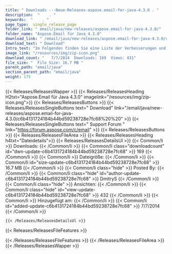 ```yaml
---
title: " Downloads ---Neue-Releases-aspose.email-for-java-4.3.0 . "
description:  "    . " 
keywords:  "    . " 
page_type:  single_release_page
folder_link: " email/java/new-releases/aspose.email-for-java-4.3.0/"
folder_name: "Aspose.Email für Java 4.3.0"
download_link: " /email/java/new-releases/aspose.email-for-java-4.3.0/c6b4131724184b44bd59238728e7fc68"
download_text: " Download"
Intro_text: "Im Folgenden finden Sie eine Liste der Verbesserungen und Änderungen in dieser Version von Aspose.Em ..."
image_link: "/resources/img/zip-icon.png"
download_count: "   7/7/2014  Downloads: 169  Views: 431"
file_size: "  File Size: 16.7 MB "
parent_path: "email/java"
section_parent_path: "email/java"
weight: 175
---
```


{{< Releases/ReleasesWapper >}}
  {{< Releases/ReleasesHeading H2txt="Aspose.Email für Java 4.3.0" imagelink="/resources/img/zip-icon.png">}}
  {{< Releases/ReleasesButtons >}}
    {{< Releases/ReleasesSingleButtons text=" Download" link="/email/java/new-releases/aspose.email-for-java-4.3.0/c6b4131724184b44bd59238728e7fc68%20%20" >}}
    {{< Releases/ReleasesSingleButtons text=" Support Forum " link="https://forum.aspose.com/c/email" >}}
  {{< Releases/ReleasesButtons >}}
  {{< Releases/ReleasesFileArea >}}
    {{< Releases/ReleasesHeading h4txt="Dateidetails">}}
    {{< Releases/ReleasesDetailsUl >}}
            {{< Common/li >}} Downloads: {{< /Common/li >}}
      {{< Common/li class="downloadcount" id="dwn-update-c6b4131724184b44bd59238728e7fc68" >}} 169 {{< /Common/li >}}
      {{< Common/li >}} Dateigröße: {{< /Common/li >}}
      {{< Common/li id="size-update-c6b4131724184b44bd59238728e7fc68" >}} 16.7 MB {{< /Common/li >}} 
      {{< Common/li  class="hide" >}} Posted By: {{< /Common/li >}} 
      {{< Common/li class="hide" id="author-update-c6b4131724184b44bd59238728e7fc68" >}} DmitryS {{< /Common/li >}}
      {{< Common/li class="hide" >}} Ansichten: {{< /Common/li >}}
      {{< Common/li class="hide" id="view-update-c6b4131724184b44bd59238728e7fc68" >}} 432 {{< /Common/li >}}
      {{< Common/li >}} Hinzugefügt am: {{< /Common/li >}}
      {{< Common/li id="added-update-c6b4131724184b44bd59238728e7fc68" >}} 7/7/2014 {{< /Common/li >}} 

    {{< /Releases/ReleasesDetailsUl >}}

  {{< Releases/ReleasesFileFeatures >}}
      
  {{< /Releases/ReleasesFileFeatures >}}
 {{< /Releases/ReleasesFileArea >}}
{{< /Releases/ReleasesWapper >}}



